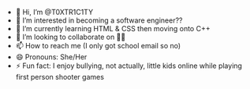 - 👋 Hi, I’m @T0XTR1C1TY
- 👀 I’m interested in becoming a software engineer??
- 🌱 I’m currently learning HTML & CSS then moving onto C++
- 💞️ I’m looking to collaborate on 🤷‍♀️
- 📫 How to reach me (I only got school email so no)
- 😄 Pronouns: She/Her
- ⚡ Fun fact: I enjoy bullying, not actually, little kids online while playing first person shooter games

<!---
T0XTR1C1TY/T0XTR1C1TY is a ✨ special ✨ repository because its `README.md` (this file) appears on your GitHub profile.
You can click the Preview link to take a look at your changes.
--->
